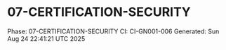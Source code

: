 # 07-CERTIFICATION-SECURITY
Phase: 07-CERTIFICATION-SECURITY
CI: CI-GN001-006
Generated: Sun Aug 24 22:41:21 UTC 2025
